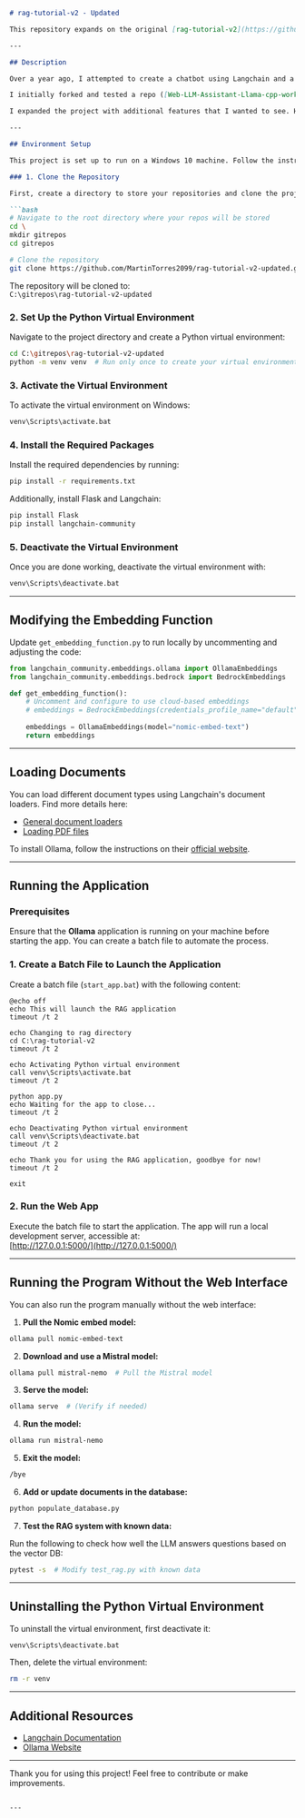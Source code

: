 ```markdown
# rag-tutorial-v2 - Updated

This repository expands on the original [rag-tutorial-v2](https://github.com/pixegami/rag-tutorial-v2.git) to add more features and improve the performance of the chatbot built with Langchain and a vector database. Below is a guide to set up the environment and run the application.

---

## Description

Over a year ago, I attempted to create a chatbot using Langchain and a vector database. Although I could import files and parse them, I faced challenges getting useful information from the vector DB. Fast forward to today, and many repositories offer working implementations for chatting with documents.

I initially forked and tested a repo ([Web-LLM-Assistant-Llama-cpp-working](https://github.com/MartinTorres2099/Web-LLM-Assistant-Llama-cpp-working/tree/main)) but faced issues with importing larger files (greater than 200KB). After troubleshooting, I found [rag-tutorial-v2](https://github.com/pixegami/rag-tutorial-v2.git), which worked well for smaller documents and served as a base for my updates.

I expanded the project with additional features that I wanted to see. Here's a [video demo of the app in action](https://www.youtube.com/watch?v=2TJxpyO3ei4).

---

## Environment Setup

This project is set up to run on a Windows 10 machine. Follow the instructions below to recreate the environment on your machine.

### 1. Clone the Repository

First, create a directory to store your repositories and clone the project.

```bash
# Navigate to the root directory where your repos will be stored
cd \
mkdir gitrepos
cd gitrepos

# Clone the repository
git clone https://github.com/MartinTorres2099/rag-tutorial-v2-updated.git
```

The repository will be cloned to:  
`C:\gitrepos\rag-tutorial-v2-updated`

### 2. Set Up the Python Virtual Environment

Navigate to the project directory and create a Python virtual environment:

```bash
cd C:\gitrepos\rag-tutorial-v2-updated
python -m venv venv  # Run only once to create your virtual environment
```

### 3. Activate the Virtual Environment

To activate the virtual environment on Windows:

```bash
venv\Scripts\activate.bat
```

### 4. Install the Required Packages

Install the required dependencies by running:

```bash
pip install -r requirements.txt
```

Additionally, install Flask and Langchain:

```bash
pip install Flask
pip install langchain-community
```

### 5. Deactivate the Virtual Environment

Once you are done working, deactivate the virtual environment with:

```bash
venv\Scripts\deactivate.bat
```

---

## Modifying the Embedding Function

Update `get_embedding_function.py` to run locally by uncommenting and adjusting the code:

```python
from langchain_community.embeddings.ollama import OllamaEmbeddings
from langchain_community.embeddings.bedrock import BedrockEmbeddings

def get_embedding_function():
    # Uncomment and configure to use cloud-based embeddings
    # embeddings = BedrockEmbeddings(credentials_profile_name="default", region_name="us-east-1")
    
    embeddings = OllamaEmbeddings(model="nomic-embed-text")
    return embeddings
```

---

## Loading Documents

You can load different document types using Langchain's document loaders. Find more details here:

- [General document loaders](https://python.langchain.com/docs/how_to/#document-loaders)
- [Loading PDF files](https://python.langchain.com/docs/how_to/document_loader_pdf/)

To install Ollama, follow the instructions on their [official website](https://ollama.com/).

---

## Running the Application

### Prerequisites

Ensure that the **Ollama** application is running on your machine before starting the app. You can create a batch file to automate the process.

### 1. Create a Batch File to Launch the Application

Create a batch file (`start_app.bat`) with the following content:

```batch
@echo off
echo This will launch the RAG application
timeout /t 2

echo Changing to rag directory
cd C:\rag-tutorial-v2
timeout /t 2

echo Activating Python virtual environment
call venv\Scripts\activate.bat
timeout /t 2

python app.py
echo Waiting for the app to close...
timeout /t 2

echo Deactivating Python virtual environment
call venv\Scripts\deactivate.bat
timeout /t 2

echo Thank you for using the RAG application, goodbye for now!
timeout /t 2

exit
```

### 2. Run the Web App

Execute the batch file to start the application. The app will run a local development server, accessible at:  
[http://127.0.0.1:5000/](http://127.0.0.1:5000/)

---

## Running the Program Without the Web Interface

You can also run the program manually without the web interface:

1. **Pull the Nomic embed model:**

```bash
ollama pull nomic-embed-text
```

2. **Download and use a Mistral model:**

```bash
ollama pull mistral-nemo  # Pull the Mistral model
```

3. **Serve the model:**

```bash
ollama serve  # (Verify if needed)
```

4. **Run the model:**

```bash
ollama run mistral-nemo
```

5. **Exit the model:**

```bash
/bye
```

6. **Add or update documents in the database:**

```bash
python populate_database.py
```

7. **Test the RAG system with known data:**

Run the following to check how well the LLM answers questions based on the vector DB:

```bash
pytest -s  # Modify test_rag.py with known data
```

---

## Uninstalling the Python Virtual Environment

To uninstall the virtual environment, first deactivate it:

```bash
venv\Scripts\deactivate.bat
```

Then, delete the virtual environment:

```bash
rm -r venv
```

---

## Additional Resources

- [Langchain Documentation](https://python.langchain.com/docs/)
- [Ollama Website](https://ollama.com/)

---

Thank you for using this project! Feel free to contribute or make improvements.

```

---

